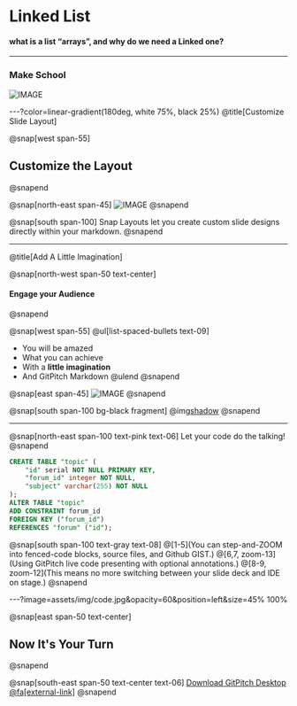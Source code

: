 
# Linked List
#### what is a list “arrays”, and why do we need a Linked one?
---

### Make School
![IMAGE](assets/img/presentation.png)

---?color=linear-gradient(180deg, white 75%, black 25%)
@title[Customize Slide Layout]

@snap[west span-55]
## Customize the Layout
@snapend

@snap[north-east span-45]
![IMAGE](assets/img/presentation.png)
@snapend

@snap[south span-100]
Snap Layouts let you create custom slide designs directly within your markdown.
@snapend

---
@title[Add A Little Imagination]

@snap[north-west span-50 text-center]
#### Engage your Audience
@snapend

@snap[west span-55]
@ul[list-spaced-bullets text-09]
- You will be amazed
- What you can achieve
- With a **little imagination**
- And GitPitch Markdown
@ulend
@snapend

@snap[east span-45]
![IMAGE](assets/img/conference.png)
@snapend

@snap[south span-100 bg-black fragment]
@img[shadow](assets/img/conference.png)
@snapend

---

@snap[north-east span-100 text-pink text-06]
Let your code do the talking!
@snapend

```sql zoom-18
CREATE TABLE "topic" (
    "id" serial NOT NULL PRIMARY KEY,
    "forum_id" integer NOT NULL,
    "subject" varchar(255) NOT NULL
);
ALTER TABLE "topic"
ADD CONSTRAINT forum_id
FOREIGN KEY ("forum_id")
REFERENCES "forum" ("id");
```

@snap[south span-100 text-gray text-08]
@[1-5](You can step-and-ZOOM into fenced-code blocks, source files, and Github GIST.)
@[6,7, zoom-13](Using GitPitch live code presenting with optional annotations.)
@[8-9, zoom-12](This means no more switching between your slide deck and IDE on stage.)
@snapend


---?image=assets/img/code.jpg&opacity=60&position=left&size=45% 100%

@snap[east span-50 text-center]
## Now It's **Your** Turn
@snapend

@snap[south-east span-50 text-center text-06]
[Download GitPitch Desktop @fa[external-link]](https://gitpitch.com/docs/getting-started/tutorial/)
@snapend

